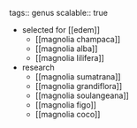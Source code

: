 tags:: genus
scalable:: true

- selected for [[edem]]
	- [[magnolia champaca]]
	- [[magnolia alba]]
	- [[magnolia lilifera]]
- research
	- [[magnolia sumatrana]]
	- [[magnolia grandiflora]]
	- [[magnolia soulangeana]]
	- [[magnolia figo]]
	- [[magnolia coco]]